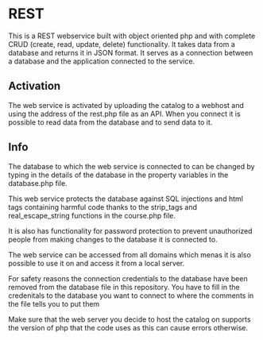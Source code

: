 # REST

This is a REST webservice built with object oriented php and with complete CRUD (create, read, update, delete) functionality. It takes data from a database and returns it in JSON format. It serves as a connection between a database and the application connected to the service. 

## Activation

The web service is activated by uploading the catalog to a webhost and using the address of the rest.php file as an API. When you connect it is possible to read data from the database and to send data to it.

## Info

The database to which the web service is connected to can be changed by typing in the details of the database in the property variables in the database.php file.

This web service protects the database against SQL injections and html tags containing harmful code thanks to the strip_tags and real_escape_string functions in the course.php file. 

It is also has functionality for password protection to prevent unauthorized people from making changes to the database it is connected to.

The web service can be accessed from all domains which menas it is also possible to use it on and access it from a local server.

For safety reasons the connection credentials to the database have been removed from the database file in this repository. You have to fill in the credenitals to the database you want to connect to where the comments in the file tells you to put them

Make sure that the web server you decide to host the catalog on supports the version of php that the code uses as this can cause errors otherwise. 


